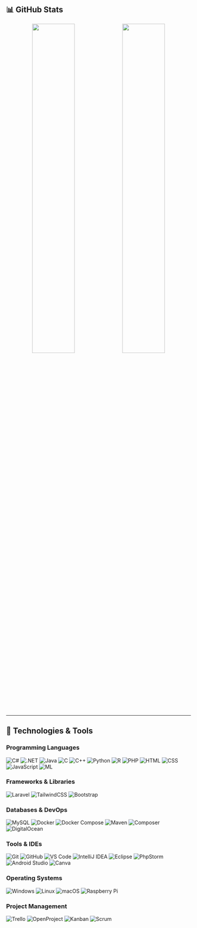 ## 📊 GitHub Stats

<p align="center"> 
  <img src="https://streak-stats.demolab.com?user=timbornemann&theme=dark&hide_border=true" width="48%"/>
  <img src="https://github-readme-stats.vercel.app/api/top-langs/?username=timbornemann&layout=compact&theme=dark&hide_border=true" width="48%"/>
</p>

---

## 🔧 Technologies & Tools

### Programming Languages
![C#](https://img.shields.io/badge/-C%23-239120?style=flat-square&logo=c-sharp&logoColor=white)
![.NET](https://img.shields.io/badge/-.NET-512BD4?style=flat-square&logo=dotnet&logoColor=white)
![Java](https://img.shields.io/badge/-Java-007396?style=flat-square&logo=java&logoColor=white)
![C](https://img.shields.io/badge/-C-A8B9CC?style=flat-square&logo=c&logoColor=white)
![C++](https://img.shields.io/badge/-C++-00599C?style=flat-square&logo=c%2B%2B&logoColor=white)
![Python](https://img.shields.io/badge/-Python-3776AB?style=flat-square&logo=python&logoColor=white)
![R](https://img.shields.io/badge/-R-276DC3?style=flat-square&logo=r&logoColor=white)
![PHP](https://img.shields.io/badge/-PHP-777BB4?style=flat-square&logo=php&logoColor=white)
![HTML](https://img.shields.io/badge/-HTML-E34F26?style=flat-square&logo=html5&logoColor=white)
![CSS](https://img.shields.io/badge/-CSS-1572B6?style=flat-square&logo=css3&logoColor=white)
![JavaScript](https://img.shields.io/badge/-JavaScript-F7DF1E?style=flat-square&logo=javascript&logoColor=black)
![ML](https://img.shields.io/badge/-LLMs-FF8800?style=flat-square&logo=openai&logoColor=white)

### Frameworks & Libraries
![Laravel](https://img.shields.io/badge/-Laravel-FF2D20?style=flat-square&logo=laravel&logoColor=white)
![TailwindCSS](https://img.shields.io/badge/-TailwindCSS-38B2AC?style=flat-square&logo=tailwind-css&logoColor=white)
![Bootstrap](https://img.shields.io/badge/-Bootstrap-7952B3?style=flat-square&logo=bootstrap&logoColor=white)

### Databases & DevOps
![MySQL](https://img.shields.io/badge/-MySQL-4479A1?style=flat-square&logo=mysql&logoColor=white)
![Docker](https://img.shields.io/badge/-Docker-2496ED?style=flat-square&logo=docker&logoColor=white)
![Docker Compose](https://img.shields.io/badge/-Docker%20Compose-2496ED?style=flat-square&logo=docker&logoColor=white)
![Maven](https://img.shields.io/badge/-Maven-C71A36?style=flat-square&logo=apache-maven&logoColor=white)
![Composer](https://img.shields.io/badge/-Composer-885630?style=flat-square&logo=composer&logoColor=white)
![DigitalOcean](https://img.shields.io/badge/-DigitalOcean-0080FF?style=flat-square&logo=digitalocean&logoColor=white)

### Tools & IDEs
![Git](https://img.shields.io/badge/-Git-F05032?style=flat-square&logo=git&logoColor=white)
![GitHub](https://img.shields.io/badge/-GitHub-181717?style=flat-square&logo=github&logoColor=white)
![VS Code](https://img.shields.io/badge/-VS%20Code-007ACC?style=flat-square&logo=visual-studio-code&logoColor=white)
![IntelliJ IDEA](https://img.shields.io/badge/-IntelliJ%20IDEA-000000?style=flat-square&logo=intellij-idea&logoColor=white)
![Eclipse](https://img.shields.io/badge/-Eclipse-2C2255?style=flat-square&logo=eclipse-ide&logoColor=white)
![PhpStorm](https://img.shields.io/badge/-PhpStorm-6C3FDB?style=flat-square&logo=phpstorm&logoColor=white)
![Android Studio](https://img.shields.io/badge/-Android%20Studio-3DDC84?style=flat-square&logo=android-studio&logoColor=white)
![Canva](https://img.shields.io/badge/-Canva-00C4CC?style=flat-square&logo=canva&logoColor=white)

### Operating Systems
![Windows](https://img.shields.io/badge/-Windows-0078D6?style=flat-square&logo=windows&logoColor=white)
![Linux](https://img.shields.io/badge/-Linux-FCC624?style=flat-square&logo=linux&logoColor=black)
![macOS](https://img.shields.io/badge/-macOS-000000?style=flat-square&logo=apple&logoColor=white)
![Raspberry Pi](https://img.shields.io/badge/-Raspberry%20Pi-A22846?style=flat-square&logo=raspberry-pi&logoColor=white)

### Project Management
![Trello](https://img.shields.io/badge/-Trello-0052CC?style=flat-square&logo=trello&logoColor=white)
![OpenProject](https://img.shields.io/badge/-OpenProject-1B63C5?style=flat-square&logo=openproject&logoColor=white)
![Kanban](https://img.shields.io/badge/-Kanban-0077B5?style=flat-square&logo=kanban&logoColor=white)
![Scrum](https://img.shields.io/badge/-Scrum-0A66C2?style=flat-square&logo=scrum&logoColor=white)
